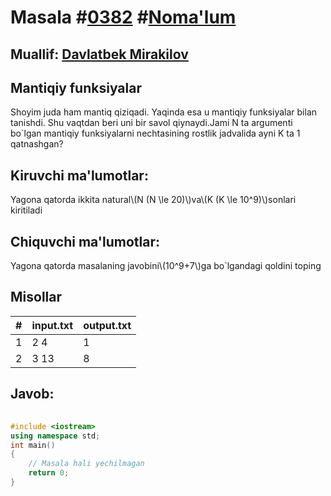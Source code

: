 
<h1>Masala #<a href="https://robocontest.uz/tasks/0382">0382</a> #<a href="https://robocontest.uz/tasks?category=1">Noma'lum</a></h1>
<h2> Muallif: <a href="https://robocontest.uz/profile/mdspro">Davlatbek Mirakilov</a></h2>
<h2>Mantiqiy funksiyalar</h2>
<p>Shoyim juda ham mantiq qiziqadi. Yaqinda esa u mantiqiy funksiyalar bilan tanishdi. Shu vaqtdan beri uni bir savol qiynaydi.Jami N ta argumenti bo`lgan mantiqiy funksiyalarni nechtasining rostlik jadvalida ayni K ta 1 qatnashgan?</p>
<h2>Kiruvchi ma'lumotlar:</h2>
<p>Yagona qatorda ikkita natural\(N (N \le 20)\)va\(K (K \le 10^9)\)sonlari kiritiladi</p>
<h2>Chiquvchi ma'lumotlar:</h2>
<p>Yagona qatorda masalaning javobini\(10^9+7\)ga bo`lgandagi qoldini toping</p>
<h2>Misollar</h2>
<table>
    <thead>
        <tr>
            <th>#</th>
            <th>input.txt</th>
            <th>output.txt</th>
        </tr>
    </thead>
    <tbody>
            <tr>
                <td>1</td>
                <td>2 4</td>
                <td>1</td>
            </tr>
            <tr>
                <td>2</td>
                <td>3 13</td>
                <td>8</td>
            </tr>
    </tbody>
    </table>
    
<h2>Javob:</h2>

######
```cpp
#include <iostream>
using namespace std;
int main()
{
    // Masala hali yechilmagan
    return 0;
}
```
